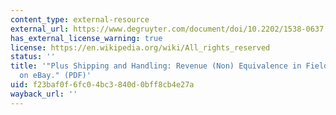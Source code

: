 ```yaml
---
content_type: external-resource
external_url: https://www.degruyter.com/document/doi/10.2202/1538-0637.1429/html?lang=en
has_external_license_warning: true
license: https://en.wikipedia.org/wiki/All_rights_reserved
status: ''
title: '"Plus Shipping and Handling: Revenue (Non) Equivalence in Field Experiments
  on eBay." (PDF)'
uid: f23baf0f-6fc0-4bc3-840d-0bff8cb4e27a
wayback_url: ''
---
```

